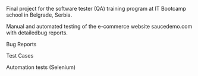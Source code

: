 Final project for the software tester (QA) training program at IT Bootcamp school in Belgrade, Serbia.

Manual and automated testing of the e-commerce website saucedemo.com with detailedbug reports.


Bug Reports

Test Cases

Automation tests (Selenium)


